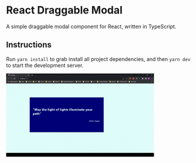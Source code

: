 # React Draggable Modal

A simple draggable modal component for React, written in TypeScript.

## Instructions

Run `yarn install` to grab install all project dependencies, and then `yarn dev` to start the
development server.

<img src="./images/draggable-modal.gif" alt="draggable modal" width="80%" />
